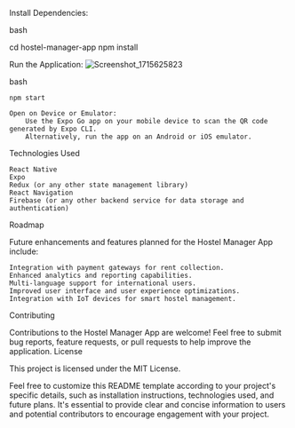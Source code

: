 Install Dependencies:

bash


cd hostel-manager-app
npm install

Run the Application:
![Screenshot_1715625823](https://github.com/omnaladkar/sqliteuser/assets/75687080/1f9151c2-3599-43da-be22-70684576d6c4)

bash

    npm start

    Open on Device or Emulator:
        Use the Expo Go app on your mobile device to scan the QR code generated by Expo CLI.
        Alternatively, run the app on an Android or iOS emulator.

Technologies Used

    React Native
    Expo
    Redux (or any other state management library)
    React Navigation
    Firebase (or any other backend service for data storage and authentication)

Roadmap

Future enhancements and features planned for the Hostel Manager App include:

    Integration with payment gateways for rent collection.
    Enhanced analytics and reporting capabilities.
    Multi-language support for international users.
    Improved user interface and user experience optimizations.
    Integration with IoT devices for smart hostel management.

Contributing

Contributions to the Hostel Manager App are welcome! Feel free to submit bug reports, feature requests, or pull requests to help improve the application.
License

This project is licensed under the MIT License.

Feel free to customize this README template according to your project's specific details, such as installation instructions, technologies used, and future plans. It's essential to provide clear and concise information to users and potential contributors to encourage engagement with your project.
